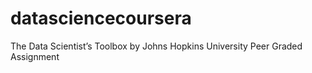 # datasciencecoursera
The Data Scientist’s Toolbox by Johns Hopkins University Peer Graded Assignment
